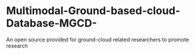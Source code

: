 # Multimodal-Ground-based-cloud-Database-MGCD-
An open source provided for ground-cloud related researchers to promote research
